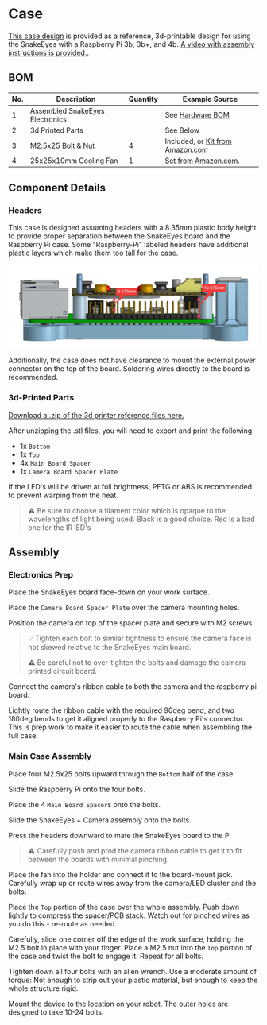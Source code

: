 # Case

[This case design](https://cad.onshape.com/documents/f103c7ef3fd26794c458b982/w/31e132f18a5a8b15dab352ca/e/fb93b9d1fb39f2f70ae6d80d) is provided as a reference, 3d-printable design for using the SnakeEyes with a Raspberry Pi 3b, 3b+, and 4b. 
[A video with assembly instructions is provided.](https://youtu.be/iXhFbSNitfY).

## BOM

| No. | Description | Quantity | Example Source
| --- | --- | --- | --- |
| 1   | Assembled SnakeEyes Electronics |   | See [Hardware BOM](hardware.md)
| 2   | 3d Printed Parts |   | See Below
| 3   | M2.5x25 Bolt & Nut | 4 | Included, or [Kit from Amazon.com](https://www.amazon.com/gp/product/B082XPZV1V/)
| 4   | 25x25x10mm Cooling Fan | 1 | [Set from Amazon.com](https://www.amazon.com/gp/product/B01406OSNE). 

## Component Details

### Headers

This case is designed assuming headers with a 8.35mm plastic body height to provide proper separation between the SnakeEyes board and the Raspberry Pi case. Some "Raspberry-Pi" labeled headers have additional plastic layers which make them too tall for the case.

![header_sizing.png](img/header_sizing.png)

Additionally, the case does not have clearance to mount the external power connector on the top of the board. Soldering wires directly to the board is recommended.

### 3d-Printed Parts

[Download a .zip of the 3d printer reference files here.](https://github.com/PlayingWithFusion/SnakeEyesDocs/releases/latest)

After unzipping the .stl files, you will need to export and print the following:

 * 1x `Bottom`
 * 1x `Top`
 * 4x `Main Board Spacer`
 * 1x `Camera Board Spacer Plate`

If the LED's will be driven at full brightness, PETG or ABS is recommended to prevent warping from the heat. 

> :warning: Be sure to choose a filament color which is opaque to the wavelengths of light being used. Black is a good choice. Red is a bad one for the IR lED's

## Assembly

### Electronics Prep

Place the SnakeEyes board face-down on your work surface.

Place the `Camera Board Spacer Plate` over the camera mounting holes. 

Position the camera on top of the spacer plate and secure with M2 screws. 

> :bulb: Tighten each bolt to similar tightness to ensure the camera face is not skewed relative to the SnakeEyes main board.

> :warning: Be careful not to over-tighten the bolts and damage the camera printed circuit board.

Connect the camera's ribbon cable to both the camera and the raspberry pi board.

Lightly route the ribbon cable with the required 90deg bend, and two 180deg bends to get it aligned properly to the Raspberry Pi's connector. This is prep work to make it easier to route the cable when assembling the full case.


### Main Case Assembly

Place four M2.5x25 bolts upward through the `Bottom` half of the case.

Slide the Raspberry Pi onto the four bolts.

Place the 4 `Main Board Spacer`s onto the bolts.

Slide the SnakeEyes + Camera assembly onto the bolts.

Press the headers downward to mate the SnakeEyes board to the Pi

> :warning: Carefully push and prod the camera ribbon cable to get it to fit between the boards with minimal pinching.

Place the fan into the holder and connect it to the board-mount jack. Carefully wrap up or route wires away from the camera/LED cluster and the bolts.

Place the `Top` portion of the case over the whole assembly. Push down lightly to compress the spacer/PCB stack. Watch out for pinched wires as you do this - re-route as needed.

Carefully, slide one corner off the edge of the work surface, holding the M2.5 bolt in place with your finger. Place a M2.5 nut into the `Top` portion of the case and twist the bolt to engage it. Repeat for all bolts.

Tighten down all four bolts with an allen wrench. Use a moderate amount of torque: Not enough to strip out your plastic material, but enough to keep the whole structure rigid.

Mount the device to the location on your robot. The outer holes are designed to take 10-24 bolts.
